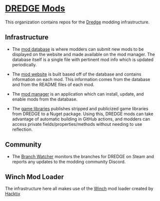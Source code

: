 # [DREDGE Mods](https://dredgemods.com)

This organization contains repos for the [Dredge](https://store.steampowered.com/app/1562430/DREDGE/) modding infrastructure. 

## Infrastructure

- The [mod database](https://github.com/DREDGE-Mods/DredgeModDatabase) is where modders can submit new mods to be displayed on the website and made available on the mod manager. 
The database itself is a single file with pertinent mod info which is updated periodically.

- The [mod website](https://github.com/DREDGE-Mods/DredgeModsWebsite) is built based off of the database and contains information on each mod. This information comes from the database and from the README files of each mod.

- The [mod manager](https://github.com/DREDGE-Mods/DredgeModManager) is an application which can install, update, and enable mods from the database.

- The [game libraries](https://github.com/DREDGE-Mods/DredgeGameLibs) publishes stripped and publicized game libraries from DREDGE to a Nuget package. 
Using this, DREDGE mods can take advantage of automatic building in GitHub actions, and modders can access private fields/properties/methods without needing to use reflection.

## Community

- The [Branch Watcher](https://github.com/DREDGE-Mods/DredgeBranchWatcher) monitors the branches for DREDGE on Steam and reports any updates to the modding community Discord.

## Winch Mod Loader

The infrastructure here all makes use of the [Winch](https://github.com/Hacktix/Winch) mod loader created by [Hacktix](https://github.com/Hacktix)
